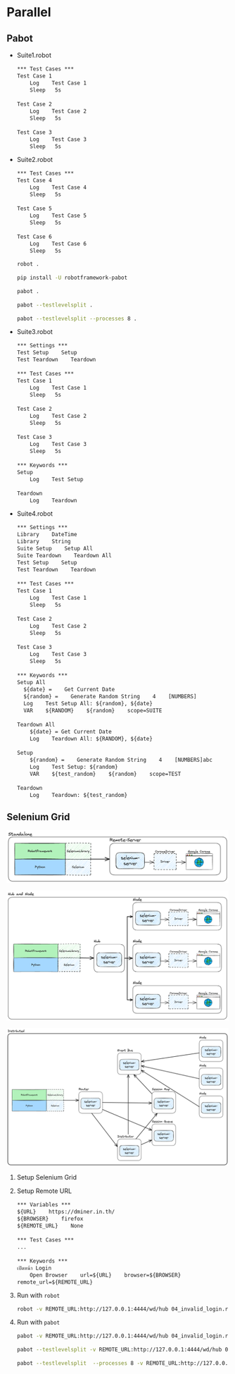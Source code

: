# Parallel

## Pabot

- Suite1.robot

  ```robot
  *** Test Cases ***
  Test Case 1
      Log    Test Case 1
      Sleep   5s

  Test Case 2
      Log    Test Case 2
      Sleep   5s

  Test Case 3
      Log    Test Case 3
      Sleep   5s
  ```

- Suite2.robot

  ```robot
  *** Test Cases ***
  Test Case 4
      Log    Test Case 4
      Sleep   5s

  Test Case 5
      Log    Test Case 5
      Sleep   5s

  Test Case 6
      Log    Test Case 6
      Sleep   5s
  ```

  ```sh
  robot .
  ```

  ```sh
  pip install -U robotframework-pabot
  ```

  ```sh
  pabot .
  ```

  ```sh
  pabot --testlevelsplit .
  ```

  ```sh
  pabot --testlevelsplit --processes 8 .
  ```

- Suite3.robot

  ```robot
  *** Settings ***
  Test Setup    Setup
  Test Teardown    Teardown

  *** Test Cases ***
  Test Case 1
      Log    Test Case 1
      Sleep   5s

  Test Case 2
      Log    Test Case 2
      Sleep   5s

  Test Case 3
      Log    Test Case 3
      Sleep   5s

  *** Keywords ***
  Setup
      Log    Test Setup

  Teardown
      Log    Teardown
  ```

- Suite4.robot

  ```robot
  *** Settings ***
  Library    DateTime
  Library    String
  Suite Setup    Setup All
  Suite Teardown    Teardown All
  Test Setup    Setup
  Test Teardown    Teardown

  *** Test Cases ***
  Test Case 1
      Log    Test Case 1
      Sleep   5s

  Test Case 2
      Log    Test Case 2
      Sleep   5s

  Test Case 3
      Log    Test Case 3
      Sleep   5s

  *** Keywords ***
  Setup All
    ${date} =    Get Current Date
    ${random} =    Generate Random String    4    [NUMBERS]
    Log    Test Setup All: ${random}, ${date}
    VAR    ${RANDOM}    ${random}    scope=SUITE

  Teardown All
      ${date} =	Get Current Date
      Log    Teardown All: ${RANDOM}, ${date}

  Setup
      ${random} =    Generate Random String    4    [NUMBERS]abc
      Log    Test Setup: ${random}
      VAR    ${test_random}    ${random}    scope=TEST

  Teardown
      Log    Teardown: ${test_random}
  ```

## Selenium Grid

![standalone](../images/parallel/standalone.png)

![hub and node](../images/parallel/hub-and-node.png)

![distributed](../images/parallel/distributed.png)

1. Setup Selenium Grid

2. Setup Remote URL

   ```robot
   *** Variables ***
   ${URL}    https://dminer.in.th/
   ${BROWSER}    firefox
   ${REMOTE_URL}    None

   *** Test Cases ***
   ...

   *** Keywords ***
   เปิดหน้า Login
       Open Browser    url=${URL}    browser=${BROWSER}    remote_url=${REMOTE_URL}
   ```

3. Run with `robot`

   ```sh
   robot -v REMOTE_URL:http://127.0.0.1:4444/wd/hub 04_invalid_login.robot 05_invalid_login.robot
   ```

4. Run with `pabot`

   ```sh
   pabot -v REMOTE_URL:http://127.0.0.1:4444/wd/hub 04_invalid_login.robot 05_invalid_login.robot
   ```

   ```sh
   pabot --testlevelsplit -v REMOTE_URL:http://127.0.0.1:4444/wd/hub 04_invalid_login.robot 05_invalid_login.robot
   ```

   ```sh
   pabot --testlevelsplit  --processes 8 -v REMOTE_URL:http://127.0.0.1:4444/wd/hub 04_invalid_login.robot 05_invalid_login.robot
   ```
